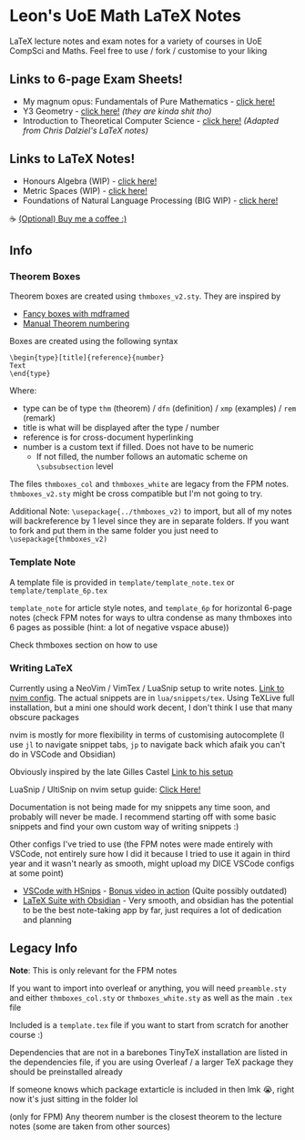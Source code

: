 # Leon's UoE Math LaTeX Notes

LaTeX lecture notes and exam notes for a variety of courses in UoE CompSci and Maths. Feel free to use / fork / customise to your liking

## Links to 6-page Exam Sheets!
- My magnum opus: Fundamentals of Pure Mathematics - [click here!](FPM/notes_colour.pdf)
- Y3 Geometry - [click here!](Geometry/geometry_notes.pdf) *(they are kinda shit tho)*
- Introduction to Theoretical Computer Science - [click here!](ITCS/itcs_notes.pdf) *(Adapted from Chris Dalziel's LaTeX notes)*

## Links to LaTeX Notes!
- Honours Algebra (WIP) - [click here!](Algebra/algebra-notes.pdf)
- Metric Spaces (WIP) - [click here!](Metric%20Spaces/metric-notes.pdf)
- Foundations of Natural Language Processing (BIG WIP) - [click here!](FNLP/fnlp-notes.pdf)

:coffee: [(Optional) Buy me a coffee :)](https://ko-fi.com/leon024)

## Info

### Theorem Boxes

Theorem boxes are created using `thmboxes_v2.sty`. They are inspired by
- [Fancy boxes with mdframed](https://texblog.org/2015/09/30/fancy-boxes-for-theorem-lemma-and-proof-with-mdframed/)
- [Manual Theorem numbering](https://tex.stackexchange.com/questions/391443/new-theorem-environment-with-manual-theorem-number)

Boxes are created using the following syntax
```
\begin{type}[title]{reference}{number}
Text
\end{type}
```
Where:
- type can be of type `thm` (theorem) / `dfn` (definition) / `xmp` (examples) / `rem` (remark)
- title is what will be displayed after the type / number
- reference is for cross-document hyperlinking
- number is a custom text if filled. Does not have to be numeric
    - If not filled, the number follows an automatic scheme on `\subsubsection` level

The files `thmboxes_col` and `thmboxes_white` are legacy from the FPM notes. `thmboxes_v2.sty`  might be cross compatible but I'm not going to try. 

Additional Note: `\usepackage{../thmboxes_v2)` to import, but all of my notes will backreference by 1 level since they are in separate folders. If you want to fork and put them in the same folder you just need to `\usepackage{thmboxes_v2)`

### Template Note

A template file is provided in `template/template_note.tex` or `template/template_6p.tex`

`template_note` for article style notes, and `template_6p` for horizontal 6-page notes (check FPM notes for ways to ultra condense as many thmboxes into 6 pages as possible (hint: a lot of negative vspace abuse))

Check thmboxes section on how to use


### Writing LaTeX

Currently using a NeoVim / VimTex / LuaSnip setup to write notes. [Link to nvim config](https://github.com/leon0241/nvim-leon). The actual snippets are in `lua/snippets/tex`. Using TeXLive full installation, but a mini one should work decent, I don't think I use that many obscure packages

nvim is mostly for more flexibility in terms of customising autocomplete (I use `jl` to navigate snippet tabs, `jp` to navigate back which afaik you can't do in VSCode and Obsidian)

Obviously inspired by the late Gilles Castel [Link to his setup](https://castel.dev/)

LuaSnip / UltiSnip on nvim setup guide: [Click Here!](https://ejmastnak.com/tutorials/vim-latex/intro/)

Documentation is not being made for my snippets any time soon, and probably will never be made. I recommend starting off with some basic snippets and find your own custom way of writing snippets :)

Other configs I've tried to use (the FPM notes were made entirely with VSCode, not entirely sure how I did it because I tried to use it again in third year and it wasn't nearly as smooth, might upload my DICE VSCode configs at some point)

- [VSCode with HSnips](https://github.com/leon0241/leon-latex-vscode-hsnip) - [Bonus video in action](https://youtu.be/LiLjxrPmJKo) (Quite possibly outdated)
- [LaTeX Suite with Obsidian](https://github.com/leon0241/latex-suite-config) - Very smooth, and obsidian has the potential to be the best note-taking app by far, just requires a lot of dedication and planning


## Legacy Info

**Note**: This is only relevant for the FPM notes

If you want to import into overleaf or anything, you will need `preamble.sty` and either `thmboxes_col.sty` or `thmboxes_white.sty` as well as the main `.tex` file

Included is a `template.tex` file if you want to start from scratch for another course :)

Dependencies that are not in a barebones TinyTeX installation are listed in the dependencies file, if you are using Overleaf / a larger TeX package they should be preinstalled already

If someone knows which package extarticle is included in then lmk :sob:, right now it's just sitting in the folder lol

(only for FPM) Any theorem number is the closest theorem to the lecture notes (some are taken from other sources)
